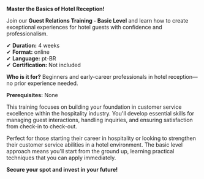 **Master the Basics of Hotel Reception!**

Join our **Guest Relations Training - Basic Level** and learn how to create exceptional experiences for hotel guests with confidence and professionalism.

✔ **Duration:** 4 weeks  
✔ **Format:** online  
✔ **Language:** pt-BR  
✔ **Certification:** Not included

**Who is it for?** Beginners and early-career professionals in hotel reception—no prior experience needed.

**Prerequisites:** None

This training focuses on building your foundation in customer service excellence within the hospitality industry. You'll develop essential skills for managing guest interactions, handling inquiries, and ensuring satisfaction from check-in to check-out.

Perfect for those starting their career in hospitality or looking to strengthen their customer service abilities in a hotel environment. The basic level approach means you'll start from the ground up, learning practical techniques that you can apply immediately.

**Secure your spot and invest in your future!**